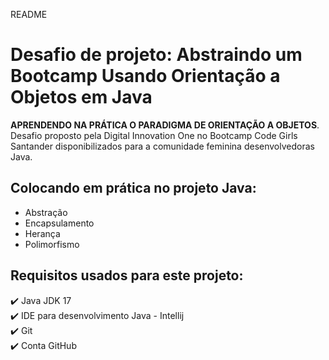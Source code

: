 README
# Desafio de projeto: Abstraindo um Bootcamp Usando Orientação a Objetos em Java
**APRENDENDO NA PRÁTICA O PARADIGMA DE ORIENTAÇÃO A OBJETOS**. Desafio proposto pela Digital 
Innovation One no Bootcamp Code Girls Santander disponibilizados para a comunidade feminina
desenvolvedoras Java.
## **Colocando em prática no projeto Java:**
- Abstração
- Encapsulamento
- Herança
- Polimorfismo

## **Requisitos usados para este projeto:**

✔️ Java JDK 17  
✔️ IDE para desenvolvimento Java - Intellij  
✔️ Git  
✔️ Conta GitHub  
